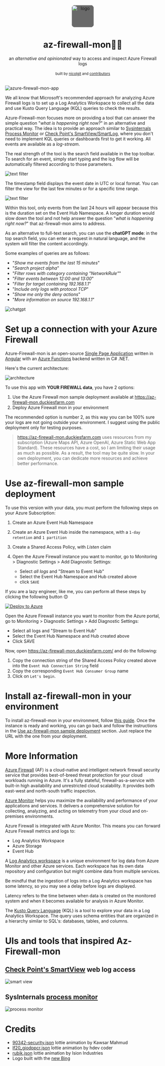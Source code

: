 <div align="center">
<img alt="logo" src="images\logo.png" width="72" height="72" style="vertical-align:middle; background-color: DimGray;border-radius: 15%;">
</div>
<h1 align="center">az-firewall-mon🧑‍🚒</h1>

<div align="center">
  an <i>alternative and opinionated</i> way to access and inspect Azure Firewall logs
</div>

<br/>

<div align="center">
  <sub>built by
  <a href="https://github.com/nicolgit">nicolgit</a> and
  <a href="https://github.com/nicolgit/azure-firewall-mon/contributors">
    contributors
  </a>
</div>

<br/>

![azure-firewall-mon-app](images/firewall-mon-app.png)

We all know that Microsoft's recommended approach for analyzing Azure Firewall logs is to set up a Log Analytics Workspace to collect all the data and use Kusto Query Language (KQL) queries to check the results. 

Azure-Firewall-mon focuses more on providing a tool that can answer the simple question "_what is happening right now?_" in an alternative and practical way. The idea is to provide an approach similar to [Sysinternals Process Monitor](https://learn.microsoft.com/en-us/sysinternals/downloads/procmon) or [Check Point's SmartView/SmartLog](https://sc1.checkpoint.com/documents/R80.40/WebAdminGuides/EN/CP_R80.40_LoggingAndMonitoring_AdminGuide/Topics-LMG/Using-log-view.htm?tocpath=Logging%7C_____2), where you don't need to implement KQL queries or dashboards first to get it working. All events are available as a _log-stream_.

The real strength of the tool is the search field available in the top toolbar. To search for an event, simply start typing and the log flow will be automatically filtered according to those parameters.

![text filter](images/01-text-filtering.png)

The timestamp field displays the event date in UTC or local format. You can filter the view for the last few minutes or for a specific time range.

![text filter](images/02-time-filtering.png)

Within this tool, only events from the last 24 hours will appear because this is the duration set on the Event Hub Namespace. A longer duration would slow down the tool and not help answer the question "_what is happening right now?_" that az-firewall-mon aims to address.

As an alternative to full-text search, you can use the **chatGPT mode**: in the top search field, you can enter a request in natural language, and the system will filter the content accordingly.

Some examples of queries are as follows:

* "_Show me events from the last 15 minutes_" 
* "_Search project alpha_" 
* "_Filter rows with category containing "NetworkRule"_" 
* "_Filter events between 12:00 and 13:00_" 
* "_Filter for target containing 192.168.1.1_" 
* "_Include only logs with protocol TCP_" 
* "_Show me only the deny actions_" 
* "_More information on source 192.168.1.1_"

![chatgpt](images/03-chatgpt.gif)

# Set up a connection with your Azure Firewall
Azure-Firewall-mon is an open-source [Single Page Application](https://en.wikipedia.org/wiki/Single-page_application) written in [Angular](https://angular.io/) with an [Azure Functions](https://learn.microsoft.com/en-us/azure/azure-functions/functions-overview) backend written in C# .NET. 

Here's the current architecture:

![architecture](./images/architecture.png)

To use this app with **YOUR FIREWALL data**, you have 2 options:

1. Use the Azure Firewall mon sample deployment available at <https://az-firewall-mon.duckiesfarm.com> 
2. Deploy Azure Firewall mon in your environment

The recommended option is number 2, as this way you can be 100% sure your logs are not going outside your environment. I suggest using the public deployment only for testing purposes.

> <https://az-firewall-mon.duckiesfarm.com> uses resources from my subscription (Azure Maps API, Azure OpenAI, Azure Static Web App Standard). These resources have a cost, so I am limiting their usage as much as possible. As a result, the tool may be quite slow. In your own deployment, you can dedicate more resources and achieve better performance.

# Use az-firewall-mon sample deployment
To use this version with your data, you must perform the following steps on your Azure Subscription:

1. Create an Azure Event Hub Namespace
2. Create an Azure Event Hub inside the namespace, with a `1-day retention` and `1 partition`
3. Create a Shared Access Policy, with _Listen_ claim
4. Open the Azure Firewall instance you want to monitor, go to Monitoring > Diagnostic Settings > Add Diagnostic Settings: 

    - Select _all_ _logs_ and "Stream to Event Hub"
    - Select the Event Hub Namespace and Hub created above
    - click `SAVE`

If you are a lazy engineer, like me, you can perform all these steps by clicking the following button 😊

[![Deploy to Azure](https://aka.ms/deploytoazurebutton)](https://portal.azure.com/#create/Microsoft.Template/uri/https%3A%2F%2Fraw.githubusercontent.com%2Fnicolgit%2Fazure-firewall-mon%2Fmain%2Fbicep%2Ffirewall-mon-azure-stuff.json)

Open the Azure Firewall instance you want to monitor from the Azure portal, go to Monitoring > Diagnostic Settings > Add Diagnostic Settings:

* Select all logs and "Stream to Event Hub"
* Select the Event Hub Namespace and Hub created above
* Click SAVE

Now, open <https://az-firewall-mon.duckiesfarm.com/> and do the following:

1. Copy the connection string of the Shared Access Policy created above into the `Event Hub Connection String` field
2. Copy the corresponding `Event Hub Consumer Group` name
3. Click on `Let's begin`.

# Install az-firewall-mon in your environment

To install az-firewall-mon in your environment, follow [this guide](INSTALL.md). Once the instance is ready and working, you can go back and follow the instructions in the [Use az-firewall-mon sample deployment](#use-az-firewall-mon-sample-deployment) section. Just replace the URL with the one from your deployment.

# More Information

[Azure Firewall](https://learn.microsoft.com/en-us/azure/firewall/overview) (AF) is a cloud-native and intelligent network firewall security service that provides best-of-breed threat protection for your cloud workloads running in Azure. It's a fully stateful, firewall-as-a-service with built-in high availability and unrestricted cloud scalability. It provides both east-west and north-south traffic inspection.

[Azure Monitor](https://learn.microsoft.com/en-us/azure/azure-monitor/overview) helps you maximize the availability and performance of your applications and services. It delivers a comprehensive solution for collecting, analyzing, and acting on telemetry from your cloud and on-premises environments. 

Azure Firewall is integrated with Azure Monitor. This means you can forward Azure Firewall metrics and logs to:

* Log Analytics Workspace
* Azure Storage
* Event Hub

A [Log Analytics workspace](https://docs.microsoft.com/en-us/azure/azure-monitor/logs/log-analytics-workspace-overview) is a unique environment for log data from Azure Monitor and other Azure services. Each workspace has its own data repository and configuration but might combine data from multiple services.

Be mindful that the ingestion of logs into a Log Analytics workspace has some latency, so you may see a delay before logs are displayed.

Latency refers to the time between when data is created on the monitored system and when it becomes available for analysis in Azure Monitor.

The [Kusto Query Language](https://learn.microsoft.com/en-us/azure/data-explorer/kusto/query/) (KQL) is a tool to explore your data in a Log Analytics Workspace. The query uses schema entities that are organized in a hierarchy similar to SQL's: databases, tables, and columns.

# UIs and tools that inspired Az-Firewall-mon

## [Check Point's SmartView](https://community.checkpoint.com/t5/Management/SmartView-Accessing-Check-Point-Logs-from-Web/td-p/3710) web log access

![smart view](images/checkpoint-smartview.png)

## SysInternals [process monitor](https://learn.microsoft.com/en-us/sysinternals/downloads/procmon)
![process monitor](images/sysinternals-process-monitor.png)

# Credits

* [90342-security.json](https://lottiefiles.com/90342-security) lottie animation by Kawsar Mahmud
* [lf20_giodppcr.json](https://lottiefiles.com/95739-no-connection-to-internet) lottie animation by hdev coder
* [rubik.json](https://lottiefiles.com/animations/abstract-modular-cube-1-INITf22TH2) lottie animation by Ision Industries
* Logo built with the [new Bing](https://www.bing.com/new)

